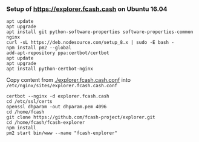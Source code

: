 ### Setup of https://explorer.fcash.cash on Ubuntu 16.04

    apt update
    apt upgrade
    apt install git python-software-properties software-properties-common nginx
    curl -sL https://deb.nodesource.com/setup_8.x | sudo -E bash -
    npm install pm2 --global
    add-apt-repository ppa:certbot/certbot
    apt update
    apt upgrade
    apt install python-certbot-nginx
    
Copy content from [./explorer.fcash.cash.conf](./explorer.fcash.cash.conf) into `/etc/nginx/sites/explorer.fcash.cash.conf`

    certbot --nginx -d explorer.fcash.cash
    cd /etc/ssl/certs
    openssl dhparam -out dhparam.pem 4096
    cd /home/fcash
    git clone https://github.com/fcash-project/explorer.git
    cd /home/fcash/fcash-explorer
    npm install
    pm2 start bin/www --name "fcash-explorer"
